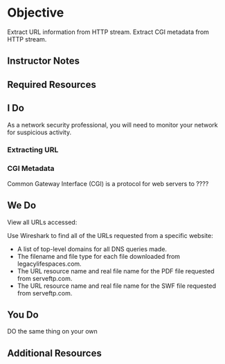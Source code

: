 # Objective
Extract URL information from HTTP stream.
Extract CGI metadata from HTTP stream.

## Instructor Notes

## Required Resources

## I Do
As a network security professional, you will need to monitor your network for suspicious activity. 


### Extracting URL


### CGI Metadata 
Common Gateway Interface (CGI) is a protocol for web servers to ????

## We Do
View all URLs accessed: 

Use Wireshark to find all of the URLs requested from a specific website:













-  A list of top-level domains for all DNS queries made. 
  -   The filename and file type for each file downloaded from legacylifespaces.com.
-   The URL resource name and real file name for the PDF file requested from serveftp.com.
-   The URL resource name and real file name for the SWF file requested from serveftp.com.

## You Do
DO the same thing on your own 

## Additional Resources

<!--stackedit_data:
eyJoaXN0b3J5IjpbMTk5NDA0Njk5NiwxNjY3MjMyNTY1LDEwMD
Y0MzMxOTUsMTI1NjM0Mjk5LC02NTY0Njk4MjVdfQ==
-->